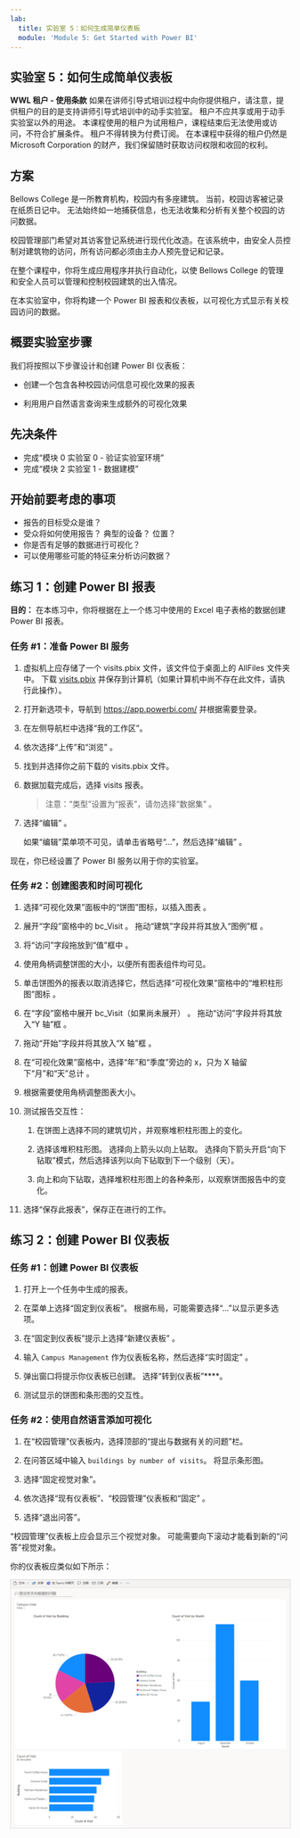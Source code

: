 ```yaml
---
lab:
  title: 实验室 5：如何生成简单仪表板
  module: 'Module 5: Get Started with Power BI'
---
```


## 实验室 5：如何生成简单仪表板

**WWL 租户 - 使用条款** 如果在讲师引导式培训过程中向你提供租户，请注意，提供租户的目的是支持讲师引导式培训中的动手实验室。 租户不应共享或用于动手实验室以外的用途。 本课程使用的租户为试用租户，课程结束后无法使用或访问，不符合扩展条件。 租户不得转换为付费订阅。 在本课程中获得的租户仍然是 Microsoft Corporation 的财产，我们保留随时获取访问权限和收回的权利。 

## 方案

Bellows College 是一所教育机构，校园内有多座建筑。 当前，校园访客被记录在纸质日记中。 无法始终如一地捕获信息，也无法收集和分析有关整个校园的访问数据。

校园管理部门希望对其访客登记系统进行现代化改造。在该系统中，由安全人员控制对建筑物的访问，所有访问都必须由主办人预先登记和记录。

在整个课程中，你将生成应用程序并执行自动化，以使 Bellows College 的管理和安全人员可以管理和控制校园建筑的出入情况。

在本实验室中，你将构建一个 Power BI 报表和仪表板，以可视化方式显示有关校园访问的数据。

## 概要实验室步骤

我们将按照以下步骤设计和创建 Power BI 仪表板：

-   创建一个包含各种校园访问信息可视化效果的报表

-   利用用户自然语言查询来生成额外的可视化效果

## 先决条件

- 完成“模块 0 实验室 0 - 验证实验室环境”
- 完成“模块 2 实验室 1 - 数据建模”

## 开始前要考虑的事项

-   报告的目标受众是谁？
-   受众将如何使用报告？ 典型的设备？ 位置？
-   你是否有足够的数据进行可视化？
-   可以使用哪些可能的特征来分析访问数据？

## 练习 1：创建 Power BI 报表

**目的：** 在本练习中，你将根据在上一个练习中使用的 Excel 电子表格的数据创建 Power BI 报表。

### 任务 \#1：准备 Power BI 服务

1.  虚拟机上应存储了一个 visits.pbix 文件，该文件位于桌面上的 AllFiles 文件夹中。 下载 [visits.pbix](https://github.com/MicrosoftLearning/PL-900-Microsoft-Power-Platform-Fundamentals/raw/master/Allfiles/visits.pbix) 并保存到计算机（如果计算机中尚不存在此文件，请执行此操作）。

2.  打开新选项卡，导航到 <https://app.powerbi.com/> 并根据需要登录。

3.  在左侧导航栏中选择“我的工作区”。

5.  依次选择“上传”和“浏览” 。

6.  找到并选择你之前下载的 visits.pbix 文件。 

7.  数据加载完成后，选择 visits 报表。

    > 注意：“类型”设置为“报表”，请勿选择“数据集” 。

8.  选择“编辑”  。 

    如果“编辑”菜单项不可见，请单击省略号“…”，然后选择“编辑”  。

现在，你已经设置了 Power BI 服务以用于你的实验室。


### 任务 \#2：创建图表和时间可视化

1.  选择“可视化效果”面板中的“饼图”图标，以插入图表 。

2.  展开“字段”窗格中的 bc_Visit 。 拖动“建筑”字段并将其放入“图例”框 。

3.  将“访问”字段拖放到“值”框中 。

4.  使用角柄调整饼图的大小，以便所有图表组件均可见。

5.  单击饼图外的报表以取消选择它，然后选择“可视化效果”窗格中的“堆积柱形图”图标 。

6.  在“字段”窗格中展开 bc_Visit（如果尚未展开） 。 拖动“访问”字段并将其放入“Y 轴”框 。

7.  拖动“开始”字段并将其放入“X 轴”框 。

8.  在“可视化效果”窗格中，选择“年”和“季度”旁边的 x，只为 X 轴留下“月”和“天”总计     。

9.  根据需要使用角柄调整图表大小。

10. 测试报告交互性：

    1.  在饼图上选择不同的建筑切片，并观察堆积柱形图上的变化。

    2.  选择该堆积柱形图。 选择向上箭头以向上钻取。 选择向下箭头开启“向下钻取”模式，然后选择该列以向下钻取到下一个级别（天）。

    3.  向上和向下钻取，选择堆积柱形图上的各种条形，以观察饼图报告中的变化。

11. 选择“保存此报表”，保存正在进行的工作。


## 练习 2：创建 Power BI 仪表板

### 任务 \#1：创建 Power BI 仪表板

1.  打开上一个任务中生成的报表。

2.  在菜单上选择“固定到仪表板”。 根据布局，可能需要选择“...”以显示更多选项。

3.  在“固定到仪表板”提示上选择“新建仪表板” 。

4.  输入 `Campus Management` 作为仪表板名称，然后选择“实时固定” 。

5.  弹出窗口将提示你仪表板已创建。 选择“转到仪表板”****。

6.  测试显示的饼图和条形图的交互性。


### 任务 \#2：使用自然语言添加可视化

1.  在“校园管理”仪表板内，选择顶部的“提出与数据有关的问题”栏。

2.  在问答区域中输入 `buildings by number of visits`。 将显示条形图。

3.  选择“固定视觉对象”。

4.  依次选择“现有仪表板”、“校园管理”仪表板和“固定”  。

5.  选择“退出问答”。

“校园管理”仪表板上应会显示三个视觉对象。 可能需要向下滚动才能看到新的“问答”视觉对象。

你的仪表板应类似如下所示：

![](media/5-powerbi-result.png)
